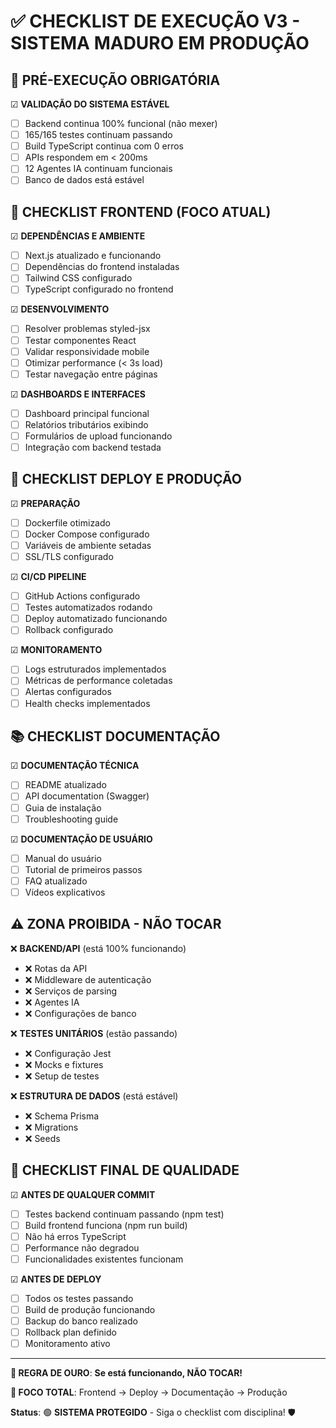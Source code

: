 # ✅ CHECKLIST DE EXECUÇÃO V3 - SISTEMA MADURO EM PRODUÇÃO

## 🎯 **PRÉ-EXECUÇÃO OBRIGATÓRIA**
☑ **VALIDAÇÃO DO SISTEMA ESTÁVEL**
- [ ] Backend continua 100% funcional (não mexer)
- [ ] 165/165 testes continuam passando
- [ ] Build TypeScript continua com 0 erros
- [ ] APIs respondem em < 200ms
- [ ] 12 Agentes IA continuam funcionais
- [ ] Banco de dados está estável

## 🔧 **CHECKLIST FRONTEND (FOCO ATUAL)**
☑ **DEPENDÊNCIAS E AMBIENTE**
- [ ] Next.js atualizado e funcionando
- [ ] Dependências do frontend instaladas
- [ ] Tailwind CSS configurado
- [ ] TypeScript configurado no frontend

☑ **DESENVOLVIMENTO**
- [ ] Resolver problemas styled-jsx
- [ ] Testar componentes React
- [ ] Validar responsividade mobile
- [ ] Otimizar performance (< 3s load)
- [ ] Testar navegação entre páginas

☑ **DASHBOARDS E INTERFACES**
- [ ] Dashboard principal funcional
- [ ] Relatórios tributários exibindo
- [ ] Formulários de upload funcionando
- [ ] Integração com backend testada

## 🚀 **CHECKLIST DEPLOY E PRODUÇÃO**
☑ **PREPARAÇÃO**
- [ ] Dockerfile otimizado
- [ ] Docker Compose configurado
- [ ] Variáveis de ambiente setadas
- [ ] SSL/TLS configurado

☑ **CI/CD PIPELINE**
- [ ] GitHub Actions configurado
- [ ] Testes automatizados rodando
- [ ] Deploy automatizado funcionando
- [ ] Rollback configurado

☑ **MONITORAMENTO**
- [ ] Logs estruturados implementados
- [ ] Métricas de performance coletadas
- [ ] Alertas configurados
- [ ] Health checks implementados

## 📚 **CHECKLIST DOCUMENTAÇÃO**
☑ **DOCUMENTAÇÃO TÉCNICA**
- [ ] README atualizado
- [ ] API documentation (Swagger)
- [ ] Guia de instalação
- [ ] Troubleshooting guide

☑ **DOCUMENTAÇÃO DE USUÁRIO**
- [ ] Manual do usuário
- [ ] Tutorial de primeiros passos
- [ ] FAQ atualizado
- [ ] Vídeos explicativos

## ⚠️ **ZONA PROIBIDA - NÃO TOCAR**
❌ **BACKEND/API** (está 100% funcionando)
- ❌ Rotas da API
- ❌ Middleware de autenticação
- ❌ Serviços de parsing
- ❌ Agentes IA
- ❌ Configurações de banco

❌ **TESTES UNITÁRIOS** (estão passando)
- ❌ Configuração Jest
- ❌ Mocks e fixtures
- ❌ Setup de testes

❌ **ESTRUTURA DE DADOS** (está estável)
- ❌ Schema Prisma
- ❌ Migrations
- ❌ Seeds

## 🎯 **CHECKLIST FINAL DE QUALIDADE**
☑ **ANTES DE QUALQUER COMMIT**
- [ ] Testes backend continuam passando (npm test)
- [ ] Build frontend funciona (npm run build)
- [ ] Não há erros TypeScript
- [ ] Performance não degradou
- [ ] Funcionalidades existentes funcionam

☑ **ANTES DE DEPLOY**
- [ ] Todos os testes passando
- [ ] Build de produção funcionando
- [ ] Backup do banco realizado
- [ ] Rollback plan definido
- [ ] Monitoramento ativo

---

**🚨 REGRA DE OURO**: **Se está funcionando, NÃO TOCAR!**

**🎯 FOCO TOTAL**: Frontend → Deploy → Documentação → Produção

**Status**: 🟢 **SISTEMA PROTEGIDO** - Siga o checklist com disciplina! 🛡️
